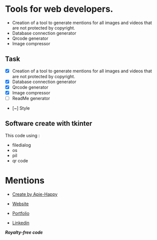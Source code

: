 # Tools for web developers.
- Creation of a tool to generate mentions for all images and videos that are not protected by copyright.
- Database connection generator
- Qrcode generator
- Image compressor


## Task
- [x] Creation of a tool to generate mentions for all images and videos that are not protected by copyright.
- [x] Database connection generator
- [x] Qrcode generator
- [x] Image compressor
- [ ] ReadMe generator
- [~] Style

## Software create with tkinter
This code using :
- filedialog
- os
- pil
- qr code


# Mentions

- [Create by Apie-Happy](https://github.com/apie-happy)

- [Website](https://tim-fromentin.website)

- [Portfolio](https://tim-fromentin.website/portfolio/)

- [Linkedin](https://www.linkedin.com/in/tim-fromentin-339b03208)

***Royalty-free code***
